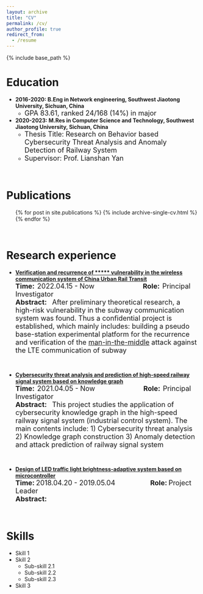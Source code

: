 ```yaml
---
layout: archive
title: "CV"
permalink: /cv/
author_profile: true
redirect_from:
  - /resume
---
```


{% include base_path %}
<!-- <img align="right" alt="standard" src="https://github.com/jayzheng98/jayzheng98.github.io/blob/master/images/1.jpg?raw=true" width="160" height="233">
<br> -->

Education
======
* **2016-2020: B.Eng in Network engineering, Southwest Jiaotong University, Sichuan, China**
    * <font size='4'>GPA 83.61, ranked 24/168 (14%) in major</font> <br>
* **2020-2023: M.Res in Computer Science and Technology, Southwest Jiaotong University, Sichuan, China**
    * <font size='4'>Thesis Title: Research on Behavior based Cybersecurity Threat Analysis and Anomaly Detection of Railway System</font>
    * <font size='4'>Supervisor: Prof. Lianshan Yan</font>
<br>

Publications
======
  <ul>{% for post in site.publications %}
    {% include archive-single-cv.html %}
  {% endfor %}</ul>
<br>  
  
Research experience
======

- **[Verification and recurrence of \*\*\*\*\* vulnerability in the wireless communication system of China Urban Rail Transit](/projects/project1)** <br>
**<font size='4'>Time:</font>**&ensp;<font size='4'>2022.04.15 - Now</font> &ensp;&ensp;&ensp;&ensp;&ensp;&ensp;&ensp;&ensp;&ensp;&ensp;&ensp;&ensp;&ensp;&ensp;&ensp;&ensp;&ensp; **<font size='4'>Role:</font>**&ensp;<font size='4'>Principal Investigator</font> <br>
**<font size='4'>Abstract:</font>**&ensp;&ensp;<font size='4'>After preliminary theoretical research, a high-risk vulnerability in the subway communication system was found. Thus a confidential project is established, which mainly includes: building a pseudo base-station experimental platform for the recurrence and verification of the <u>man-in-the-middle</u> attack against the LTE communication of subway</font>
<br>

- **[Cybersecurity threat analysis and prediction of high-speed railway signal system based on knowledge graph](/projects/project2)** <br>
**<font size='4'>Time:</font>**&ensp;<font size='4'>2021.04.05 - Now</font> &ensp;&ensp;&ensp;&ensp;&ensp;&ensp;&ensp;&ensp;&ensp;&ensp;&ensp;&ensp;&ensp;&ensp;&ensp;&ensp;&ensp; **<font size='4'>Role:</font>**&ensp;<font size='4'>Principal Investigator</font> <br>
**<font size='4'>Abstract:</font>**&ensp;&ensp;<font size='4'>This project studies the application of cybersecurity knowledge graph in the high-speed railway signal system (industrial control system). The main contents include: 1) Cybersecurity threat analysis 2) Knowledge graph construction 3) Anomaly detection and attack prediction of railway signal system</font>
<br>

- **[Design of LED traffic light brightness-adaptive system based on microcontroller](/projects/project3)** <br>
**<font size='4'>Time:</font>** <font size='4'>2018.04.20 - 2019.05.04</font> &ensp;&ensp;&ensp;&ensp;&ensp;&ensp;&ensp;&ensp;&ensp;&ensp;&ensp;&ensp; **<font size='4'>Role:</font>** <font size='4'>Project Leader</font> <br>
**<font size='4'>Abstract:</font>** <font size='4'>  </font>
<br>

Skills
======
* Skill 1
* Skill 2
  * Sub-skill 2.1
  * Sub-skill 2.2
  * Sub-skill 2.3
* Skill 3
